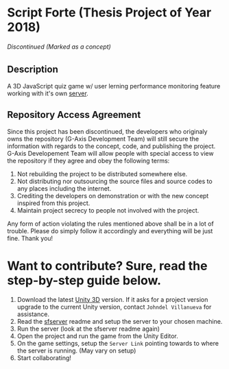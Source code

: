 # Script Forte (Thesis Project of Year 2018)
###### Discontinued (Marked as a concept)

## Description
A 3D JavaScript quiz game w/ user lerning performance monitoring feature working with 
it's own [server](https://bitbucket.org/gaxis/sfserver/src/master/).

## Repository Access Agreement
Since this project has been discontinued, the developers who originaly owns the repository (G-Axis Development Team) will still secure the information
with regards to the concept, code, and publishing the project. G-Axis Developement Team will allow people with special access to view
the repository if they agree and obey the following terms:

1. Not rebuilding the project to be distributed somewhere else.
2. Not distributing nor outsourcing the source files and source codes to any places including the internet.
3. Crediting the developers on demonstration or with the new concept inspired from this project.
4. Maintain project secrecy to people not involved with the project.

Any form of action violating the rules mentioned above shall be in a lot of trouble. Please do simply follow it accordingly
and everything will be just fine. Thank you!

# Want to contribute? Sure, read the step-by-step guide below.
1. Download the latest [Unity 3D](https://unity3d.com/get-unity/download) version. If it asks for a project version upgrade to the current Unity version, contact `Johndel Villanueva` for assistance.
2. Read the [sfserver](https://bitbucket.org/gaxis/sfserver/src/master/) readme and setup the server to your chosen machine.
3. Run the server (look at the sfserver readme again)
4. Open the project and run the game from the Unity Editor.
5. On the game settings, setup the `Server Link` pointing towards to where the server is running. (May vary on setup)
6. Start collaborating!
